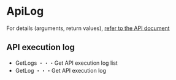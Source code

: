 # ApiLog

For details (arguments, return values), [refer to the API document](https://docs.saasus.io/reference/getapilogs)

## API execution log

- GetLogs ・・・Get API execution log list
- GetLog ・・・Get API execution log

